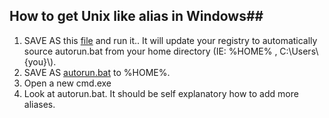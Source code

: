 ## How to get Unix like alias in Windows##
1. SAVE AS this [file](autorun_registryupdate.reg) and run it..  It will update your registry to automatically source autorun.bat from your home directory (IE: %HOME% , C:\Users\\{you}\\).
2. SAVE AS [autorun.bat](autorun.bat) to %HOME%.
3. Open a new cmd.exe
4. Look at autorun.bat.  It should be self explanatory how to add more aliases.

